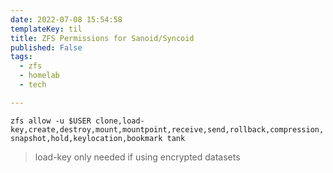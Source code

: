```yaml
---
date: 2022-07-08 15:54:58
templateKey: til
title: ZFS Permissions for Sanoid/Syncoid
published: False
tags:
  - zfs
  - homelab
  - tech

---
```



`zfs allow -u $USER clone,load-key,create,destroy,mount,mountpoint,receive,send,rollback,compression,snapshot,hold,keylocation,bookmark tank`

> load-key only needed if using encrypted datasets
